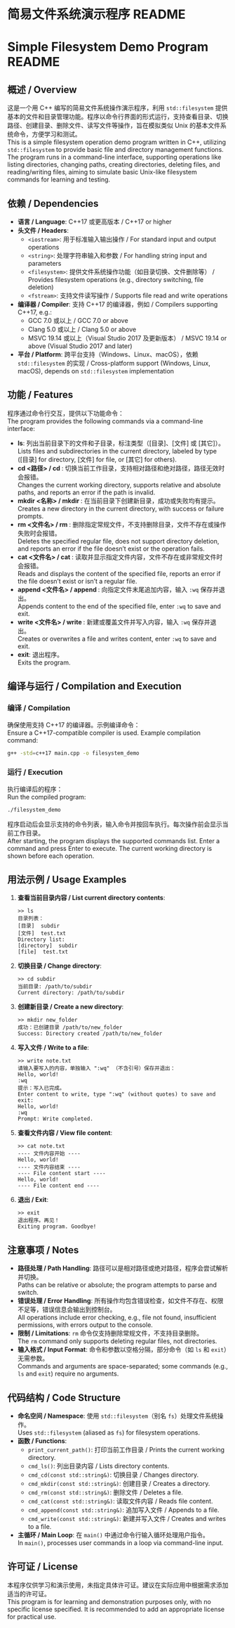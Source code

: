 # 简易文件系统演示程序 README  
# Simple Filesystem Demo Program README

## 概述 / Overview
这是一个用 C++ 编写的简易文件系统操作演示程序，利用 `std::filesystem` 提供基本的文件和目录管理功能。程序以命令行界面的形式运行，支持查看目录、切换路径、创建目录、删除文件、读写文件等操作，旨在模拟类似 Unix 的基本文件系统命令，方便学习和测试。  
This is a simple filesystem operation demo program written in C++, utilizing `std::filesystem` to provide basic file and directory management functions. The program runs in a command-line interface, supporting operations like listing directories, changing paths, creating directories, deleting files, and reading/writing files, aiming to simulate basic Unix-like filesystem commands for learning and testing.

## 依赖 / Dependencies
- **语言 / Language**: C++17 或更高版本 / C++17 or higher
- **头文件 / Headers**:
  - `<iostream>`: 用于标准输入输出操作 / For standard input and output operations
  - `<string>`: 处理字符串输入和参数 / For handling string input and parameters
  - `<filesystem>`: 提供文件系统操作功能（如目录切换、文件删除等） / Provides filesystem operations (e.g., directory switching, file deletion)
  - `<fstream>`: 支持文件读写操作 / Supports file read and write operations
- **编译器 / Compiler**: 支持 C++17 的编译器，例如 / Compilers supporting C++17, e.g.:
  - GCC 7.0 或以上 / GCC 7.0 or above
  - Clang 5.0 或以上 / Clang 5.0 or above
  - MSVC 19.14 或以上（Visual Studio 2017 及更新版本） / MSVC 19.14 or above (Visual Studio 2017 and later)
- **平台 / Platform**: 跨平台支持（Windows、Linux、macOS），依赖 `std::filesystem` 的实现 / Cross-platform support (Windows, Linux, macOS), depends on `std::filesystem` implementation

## 功能 / Features
程序通过命令行交互，提供以下功能命令：  
The program provides the following commands via a command-line interface:
- **ls**: 列出当前目录下的文件和子目录，标注类型（[目录]、[文件] 或 [其它]）。  
  Lists files and subdirectories in the current directory, labeled by type ([目录] for directory, [文件] for file, or [其它] for others).
- **cd <路径> / cd <path>**: 切换当前工作目录，支持相对路径和绝对路径，路径无效时会报错。  
  Changes the current working directory, supports relative and absolute paths, and reports an error if the path is invalid.
- **mkdir <名称> / mkdir <name>**: 在当前目录下创建新目录，成功或失败均有提示。  
  Creates a new directory in the current directory, with success or failure prompts.
- **rm <文件名> / rm <filename>**: 删除指定常规文件，不支持删除目录，文件不存在或操作失败时会报错。  
  Deletes the specified regular file, does not support directory deletion, and reports an error if the file doesn’t exist or the operation fails.
- **cat <文件名> / cat <filename>**: 读取并显示指定文件内容，文件不存在或非常规文件时会报错。  
  Reads and displays the content of the specified file, reports an error if the file doesn’t exist or isn’t a regular file.
- **append <文件名> / append <filename>**: 向指定文件末尾追加内容，输入 `:wq` 保存并退出。  
  Appends content to the end of the specified file, enter `:wq` to save and exit.
- **write <文件名> / write <filename>**: 新建或覆盖文件并写入内容，输入 `:wq` 保存并退出。  
  Creates or overwrites a file and writes content, enter `:wq` to save and exit.
- **exit**: 退出程序。  
  Exits the program.

## 编译与运行 / Compilation and Execution
### 编译 / Compilation
确保使用支持 C++17 的编译器。示例编译命令：  
Ensure a C++17-compatible compiler is used. Example compilation command:
```bash
g++ -std=c++17 main.cpp -o filesystem_demo
```
### 运行 / Execution
执行编译后的程序：  
Run the compiled program:
```bash
./filesystem_demo
```
程序启动后会显示支持的命令列表，输入命令并按回车执行。每次操作前会显示当前工作目录。  
After starting, the program displays the supported commands list. Enter a command and press Enter to execute. The current working directory is shown before each operation.

## 用法示例 / Usage Examples
1. **查看当前目录内容 / List current directory contents**:
   ```
   >> ls
   目录列表：
   [目录]  subdir
   [文件]  test.txt
   Directory list:
   [directory]  subdir
   [file]  test.txt
   ```
2. **切换目录 / Change directory**:
   ```
   >> cd subdir
   当前目录: /path/to/subdir
   Current directory: /path/to/subdir
   ```
3. **创建新目录 / Create a new directory**:
   ```
   >> mkdir new_folder
   成功：已创建目录 /path/to/new_folder
   Success: Directory created /path/to/new_folder
   ```
4. **写入文件 / Write to a file**:
   ```
   >> write note.txt
   请输入要写入的内容，单独输入 ":wq" （不含引号）保存并退出：
   Hello, world!
   :wq
   提示：写入已完成。
   Enter content to write, type ":wq" (without quotes) to save and exit:
   Hello, world!
   :wq
   Prompt: Write completed.
   ```
5. **查看文件内容 / View file content**:
   ```
   >> cat note.txt
   ---- 文件内容开始 ----
   Hello, world!
   ---- 文件内容结束 ----
   ---- File content start ----
   Hello, world!
   ---- File content end ----
   ```
6. **退出 / Exit**:
   ```
   >> exit
   退出程序。再见！
   Exiting program. Goodbye!
   ```

## 注意事项 / Notes
- **路径处理 / Path Handling**: 路径可以是相对路径或绝对路径，程序会尝试解析并切换。  
  Paths can be relative or absolute; the program attempts to parse and switch.
- **错误处理 / Error Handling**: 所有操作均包含错误检查，如文件不存在、权限不足等，错误信息会输出到控制台。  
  All operations include error checking, e.g., file not found, insufficient permissions, with errors output to the console.
- **限制 / Limitations**: `rm` 命令仅支持删除常规文件，不支持目录删除。  
  The `rm` command only supports deleting regular files, not directories.
- **输入格式 / Input Format**: 命令和参数以空格分隔，部分命令（如 `ls` 和 `exit`）无需参数。  
  Commands and arguments are space-separated; some commands (e.g., `ls` and `exit`) require no arguments.

## 代码结构 / Code Structure
- **命名空间 / Namespace**: 使用 `std::filesystem`（别名 `fs`）处理文件系统操作。  
  Uses `std::filesystem` (aliased as `fs`) for filesystem operations.
- **函数 / Functions**:
  - `print_current_path()`: 打印当前工作目录 / Prints the current working directory.
  - `cmd_ls()`: 列出目录内容 / Lists directory contents.
  - `cmd_cd(const std::string&)`: 切换目录 / Changes directory.
  - `cmd_mkdir(const std::string&)`: 创建目录 / Creates a directory.
  - `cmd_rm(const std::string&)`: 删除文件 / Deletes a file.
  - `cmd_cat(const std::string&)`: 读取文件内容 / Reads file content.
  - `cmd_append(const std::string&)`: 追加写入文件 / Appends to a file.
  - `cmd_write(const std::string&)`: 新建并写入文件 / Creates and writes to a file.
- **主循环 / Main Loop**: 在 `main()` 中通过命令行输入循环处理用户指令。  
  In `main()`, processes user commands in a loop via command-line input.

## 许可证 / License
本程序仅供学习和演示使用，未指定具体许可证。建议在实际应用中根据需求添加适当的许可证。  
This program is for learning and demonstration purposes only, with no specific license specified. It is recommended to add an appropriate license for practical use.
